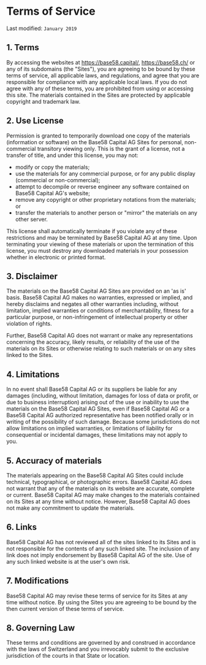 # Terms of Service

Last modified: `January 2019`

## 1. Terms

By accessing the websites at https://base58.capital/, https://base58.ch/ or any of its subdomains (the "Sites"), you are agreeing to be bound by these terms of service, all applicable laws, and regulations, and agree that you are responsible for compliance with any applicable local laws. If you do not agree with any of these terms, you are prohibited from using or accessing this site. The materials contained in the Sites are protected by applicable copyright and trademark law.

## 2. Use License

Permission is granted to temporarily download one copy of the materials (information or software) on the Base58 Capital AG Sites for personal, non-commercial transitory viewing only. This is the grant of a license, not a transfer of title, and under this license, you may not:

- modify or copy the materials;
- use the materials for any commercial purpose, or for any public display (commercial or non-commercial);
- attempt to decompile or reverse engineer any software contained on Base58 Capital AG&#39;s website;
- remove any copyright or other proprietary notations from the materials; or
- transfer the materials to another person or &quot;mirror&quot; the materials on any other server.

This license shall automatically terminate if you violate any of these restrictions and may be terminated by Base58 Capital AG at any time. Upon terminating your viewing of these materials or upon the termination of this license, you must destroy any downloaded materials in your possession whether in electronic or printed format.

## 3. Disclaimer

The materials on the Base58 Capital AG Sites are provided on an &#39;as is&#39; basis. Base58 Capital AG makes no warranties, expressed or implied, and hereby disclaims and negates all other warranties including, without limitation, implied warranties or conditions of merchantability, fitness for a particular purpose, or non-infringement of intellectual property or other violation of rights.

Further, Base58 Capital AG does not warrant or make any representations concerning the accuracy, likely results, or reliability of the use of the materials on its Sites or otherwise relating to such materials or on any sites linked to the Sites.

## 4. Limitations

In no event shall Base58 Capital AG or its suppliers be liable for any damages (including, without limitation, damages for loss of data or profit, or due to business interruption) arising out of the use or inability to use the materials on the Base58 Capital AG Sites, even if Base58 Capital AG or a Base58 Capital AG authorized representative has been notified orally or in writing of the possibility of such damage. Because some jurisdictions do not allow limitations on implied warranties, or limitations of liability for consequential or incidental damages, these limitations may not apply to you.

## 5. Accuracy of materials

The materials appearing on the Base58 Capital AG Sites could include technical, typographical, or photographic errors. Base58 Capital AG does not warrant that any of the materials on its website are accurate, complete or current. Base58 Capital AG may make changes to the materials contained on its Sites at any time without notice. However, Base58 Capital AG does not make any commitment to update the materials.

## 6. Links

Base58 Capital AG has not reviewed all of the sites linked to its Sites and is not responsible for the contents of any such linked site. The inclusion of any link does not imply endorsement by Base58 Capital AG of the site. Use of any such linked website is at the user&#39;s own risk.

## 7. Modifications

Base58 Capital AG may revise these terms of service for its Sites at any time without notice. By using the Sites you are agreeing to be bound by the then current version of these terms of service.

## 8. Governing Law

These terms and conditions are governed by and construed in accordance with the laws of Switzerland and you irrevocably submit to the exclusive jurisdiction of the courts in that State or location.
